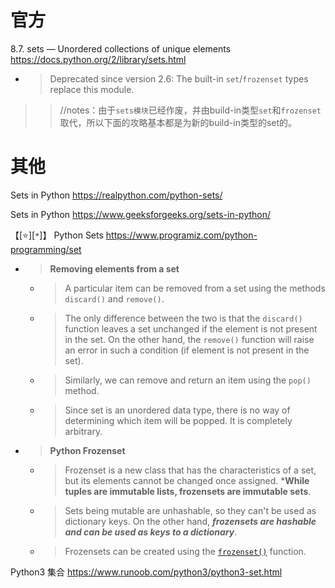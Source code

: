 
# 官方

8.7. sets — Unordered collections of unique elements https://docs.python.org/2/library/sets.html
- > Deprecated since version 2.6: The built-in `set`/`frozenset` types replace this module.

>> //notes：由于`sets模块`已经作废，并由build-in类型`set`和`frozenset`取代，所以下面的攻略基本都是为新的build-in类型的set的。

# 其他

Sets in Python https://realpython.com/python-sets/

Sets in Python https://www.geeksforgeeks.org/sets-in-python/

【[:star:][`*`]】 Python Sets https://www.programiz.com/python-programming/set
- > **Removing elements from a set**
  * > A particular item can be removed from a set using the methods `discard()` and `remove()`.
  * > The only difference between the two is that the `discard()` function leaves a set unchanged if the element is not present in the set. On the other hand, the `remove()` function will raise an error in such a condition (if element is not present in the set).
  * > Similarly, we can remove and return an item using the `pop()` method.
  * > Since set is an unordered data type, there is no way of determining which item will be popped. It is completely arbitrary.
- > **Python Frozenset**
  * > Frozenset is a new class that has the characteristics of a set, but its elements cannot be changed once assigned. ***While tuples are immutable lists, frozensets are immutable sets**.
  * > Sets being mutable are unhashable, so they can't be used as dictionary keys. On the other hand, ***frozensets are hashable and can be used as keys to a dictionary***.
  * > Frozensets can be created using the [`frozenset()`](https://www.programiz.com/python-programming/methods/built-in/frozenset) function.

Python3 集合 https://www.runoob.com/python3/python3-set.html
